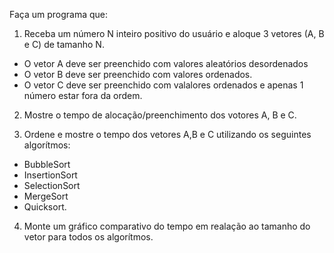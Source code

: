 Faça um programa que:

1) Receba um número N inteiro positivo do usuário e aloque 3 vetores (A, B e C) de tamanho N. 
  - O vetor A deve ser preenchido com valores aleatórios desordenados
  - O vetor B deve ser preenchido com valores ordenados.
  - O vetor C deve ser preenchido com valalores ordenados e apenas 1 número estar fora da ordem.
  
2) Mostre o tempo de alocação/preenchimento dos votores A, B e C.

3) Ordene e mostre o tempo dos vetores A,B e C utilizando os seguintes algorítmos:
  - BubbleSort
  - InsertionSort
  - SelectionSort
  - MergeSort
  - Quicksort.

4) Monte um gráfico comparativo do tempo em realação ao tamanho do vetor para todos os algorítmos.